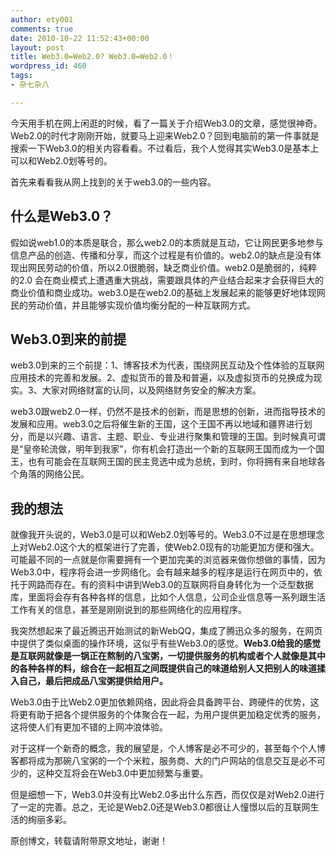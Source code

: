 ```yaml
---
author: ety001
comments: true
date: 2010-10-22 11:52:43+00:00
layout: post
title: Web3.0=Web2.0? Web3.0=Web2.0！
wordpress_id: 460
tags:
- 杂七杂八

---
```


今天用手机在网上闲逛的时候，看了一篇关于介绍Web3.0的文章，感觉很神奇。Web2.0的时代才刚刚开始，就要马上迎来Web2.0？回到电脑前的第一件事就是搜索一下Web3.0的相关内容看看。不过看后，我个人觉得其实Web3.0是基本上可以和Web2.0划等号的。

首先来看看我从网上找到的关于web3.0的一些内容。


## 什么是Web3.0？


假如说web1.0的本质是联合，那么web2.0的本质就是互动，它让网民更多地参与信息产品的创造、传播和分享，而这个过程是有价值的。web2.0的缺点是没有体现出网民劳动的价值，所以2.0很脆弱，缺乏商业价值。web2.0是脆弱的，纯粹的2.0 会在商业模式上遭遇重大挑战，需要跟具体的产业结合起来才会获得巨大的商业价值和商业成功。web3.0是在web2.0的基础上发展起来的能够更好地体现网民的劳动价值，并且能够实现价值均衡分配的一种互联网方式。


## Web3.0到来的前提


web3.0到来的三个前提：1、博客技术为代表，围绕网民互动及个性体验的互联网应用技术的完善和发展。2、虚拟货币的普及和普遍，以及虚拟货币的兑换成为现实。3、大家对网络财富的认同，以及网络财务安全的解决方案。

web3.0跟web2.0一样，仍然不是技术的创新，而是思想的创新，进而指导技术的发展和应用。web3.0之后将催生新的王国，这个王国不再以地域和疆界进行划分，而是以兴趣、语言、主题、职业、专业进行聚集和管理的王国。到时候真可谓是“皇帝轮流做，明年到我家”，你有机会打造出一个新的互联网王国而成为一个国王，也有可能会在互联网王国的民主竞选中成为总统，到时，你将拥有来自地球各个角落的网络公民。


## 我的想法


就像我开头说的，Web3.0是可以和Web2.0划等号的。Web3.0不过是在思想理念上对Web2.0这个大的框架进行了完善，使Web2.0现有的功能更加方便和强大。可能最不同的一点就是你需要拥有一个更加完美的浏览器来做你想做的事情，因为Web3.0中，程序将会进一步网络化。会有越来越多的程序是运行在网页中的，依托于网路而存在。有的资料中讲到Web3.0的互联网将自身转化为一个泛型数据库，里面将会存有各种各样的信息，比如个人信息，公司企业信息等一系列跟生活工作有关的信息，甚至是刚刚说到的那些网络化的应用程序。

我突然想起来了最近腾迅开始测试的新WebQQ，集成了腾迅众多的服务，在网页中提供了类似桌面的操作环境，这似乎有些Web3.0的感觉。**Web3.0给我的感觉是互联网就像是一锅正在熬制的八宝粥，一切提供服务的机构或者个人就像是其中的各种各样的料，综合在一起相互之间既提供自己的味道给别人又把别人的味道揉入自己，最后把成品八宝粥提供给用户。**

Web3.0由于比Web2.0更加依赖网络，因此将会具备跨平台、跨硬件的优势，这将更有助于把各个提供服务的个体聚合在一起，为用户提供更加稳定优秀的服务，这将使人们有更加不错的上网冲浪体验。

对于这样一个新奇的概念，我的展望是，个人博客是必不可少的，甚至每个个人博客都将成为那碗八宝粥的一个个米粒，服务商、大的门户网站的信息交互是必不可少的，这种交互将会在Web3.0中更加频繁与重要。

但是细想一下，Web3.0并没有比Web2.0多出什么东西，而仅仅是对Web2.0进行了一定的完善。总之，无论是Web2.0还是Web3.0都很让人憧憬以后的互联网生活的绚丽多彩。

原创博文，转载请附带原文地址，谢谢！
